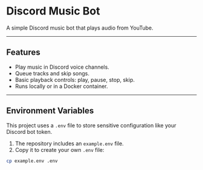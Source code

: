 # Discord Music Bot

A simple Discord music bot that plays audio from YouTube.

---

## Features

- Play music in Discord voice channels.
- Queue tracks and skip songs.
- Basic playback controls: play, pause, stop, skip.
- Runs locally or in a Docker container.

---

## Environment Variables

This project uses a `.env` file to store sensitive configuration like your Discord bot token.

1. The repository includes an `example.env` file.
2. Copy it to create your own `.env` file:

```bash
cp example.env .env
